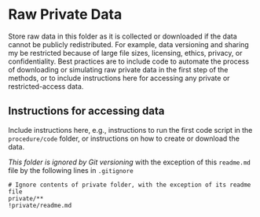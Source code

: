 # Raw Private Data

Store raw data in this folder as it is collected or downloaded if the data cannot be publicly redistributed. For example, data versioning and sharing my be restricted because of large file sizes, licensing, ethics, privacy, or confidentiality. Best practices are to include code to automate the process of downloading or simulating raw private data in the first step of the methods, or to include instructions here for accessing any private or restricted-access data.

## Instructions for accessing data
Include instructions here, e.g., instructions to run the first code script in the `procedure/code` folder, or instructions on how to create or download the data.

*This folder is ignored by Git versioning* with the exception of this `readme.md` file by the following lines in `.gitignore`

```gitignore
# Ignore contents of private folder, with the exception of its readme file
private/**
!private/readme.md
```
